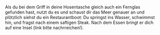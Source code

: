 Als du bei dem Griff in deine Hosentasche gleich auch ein Fernglas gefunden hast, nutzt du es und schaust dir das Meer genauer an und plötzlich siehst du ein Restaurantboot: Du springst ins Wasser, schwimmst hin, und fragst nach einem saftigen Steak. Nach dem Essen bringt er dich auf eine Insel (link bitte nachrreichen!).
